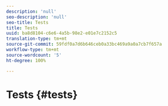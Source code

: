 ```yaml
---
description: 'null'
seo-description: 'null'
seo-title: Tests
title: Tests
uuid: ba8d8104-c6e6-4a5b-98e2-e01e7c2152c5
translation-type: tm+mt
source-git-commit: 59fdf0a7d6b646ceb0a33bc469a9a0a7cb7f657a
workflow-type: tm+mt
source-wordcount: '5'
ht-degree: 100%

---
```



# Tests {#tests}

